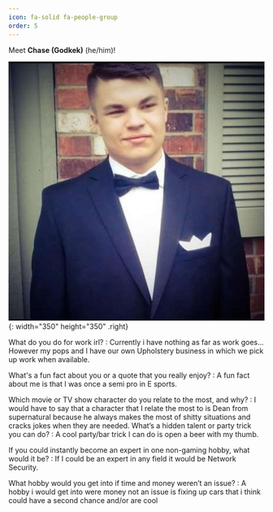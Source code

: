 ```yaml
---
icon: fa-solid fa-people-group
order: 5
---
```


Meet **Chase (Godkek)** (he/him)! 

![Chase](/images/chase.jpg){: width="350" height="350" .right}

What do you do for work irl?
: Currently i have nothing as far as work goes... However my pops and I have our own Upholstery business in which we pick up work when available.

What's a fun fact about you or a quote that you really enjoy?
: A fun fact about me is that I was once a semi pro in E sports.

Which movie or TV show character do you relate to the most, and why?
: I would have to say that a character that I relate the most to is Dean from supernatural because he always makes the most of shitty situations and cracks jokes when they are needed.
What’s a hidden talent or party trick you can do?
: A cool party/bar trick I can do is open a beer with my thumb.

If you could instantly become an expert in one non-gaming hobby, what would it be? 
: If I could be an expert in any field it would be Network Security.

What hobby would you get into if time and money weren’t an issue?
: A hobby i would get into were money not an issue is fixing up cars that i think could have a second chance and/or are cool